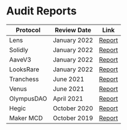 # Audit Reports

| Protocol | Review Date | Link |
| --- | --- | --- |
| Lens 	| January 2022 	| [Report](audit_reports/PeckShield-Audit-Report-LensProtocol-v1.0.pdf)|
| Solidly | January 2022 	| [Report](audit_reports/PeckShield-Audit-Report-Solidly-v1.0.pdf)| 
| AaveV3 	| January 2022 	| [Report](audit_reports/PeckShield-Audit-Report-AaveV3-v1.0.pdf)| 
| LooksRare | January 2022 	| [Report](audit_reports/PeckShield-Audit-Report-LooksRare-v1.0.pdf)|
| Tranchess | June 2021		| [Report](audit_reports/PeckShield-Audit-Report-TranchessV2.1-v1.0.pdf)|
| Venus 	| June 2021		| [Report](audit_reports/PeckShield-Audit-Report-Venus-v1.0.pdf)|
| OlympusDAO| April 2021	| [Report](audit_reports/PeckShield-Audit-Report-OlympusDAO-v1.0.pdf)|
| Hegic 	| October 2020  | [Report](audit_reports/PeckShield-Audit-Report-Hegic-v1.0.pdf)|
| Maker MCD | October 2019  | [Report](audit_reports/maker_audit_report_2019_16_en_1_0.pdf)|

